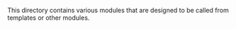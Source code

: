 This directory contains various modules that are designed to be called from templates or other modules.
